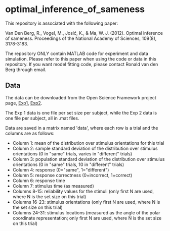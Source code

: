 # optimal\_inference\_of\_sameness

This repository is associated with the following paper: 

Van Den Berg, R., Vogel, M., Josić, K., & Ma, W. J. (2012). Optimal inference of sameness. Proceedings of the National Academy of Sciences, 109(8), 3178-3183.

The repository ONLY contain MATLAB code for experiment and data simulation. Please refer to this paper when using the code or data in this repository. If you want model fitting code, please contact Ronald van den Berg through email.

## Data

The data can be downloaded from the Open Science Framework project page, [Exp1](https://osf.io/t4c5m), [Exp2](https://osf.io/mznwy).

The Exp 1 data is one file per set size per subject, while the Exp 2 data is one file per subject, all in .mat files.

Data are saved in a matrix named 'data', where each row is a trial and the columns are as follows:

- Column 1: mean of the distribution over stimulus orientations for this trial
- Column 2: sample standard deviation of the distribution over stimulus orientations (0 in "same" trials, varies in "different" trials)
- Column 3: population standard deviation of the distribution over stimulus orientations (0 in "same" trials, 10 in "different" trials)
- Column 4: response (0="same", 1="different")
- Column 5: response correctness (0=incorrect, 1=correct)
- Column 6: response time
- Column 7: stimulus time (as measured)
- Columns 8-15: reliability values for the stimuli (only first N are used, where N is the set size on this trial)
- Columns 16-23: stimulus orientations (only first N are used, where N is the set size on this trial)
- Columns 24-31: stimulus locations (measured as the angle of the polar coordinate representation; only first N are used, where N is the set size on this trial)

